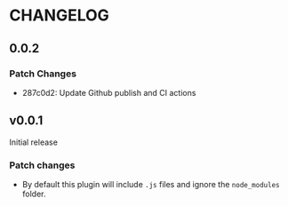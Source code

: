# CHANGELOG

## 0.0.2

### Patch Changes

- 287c0d2: Update Github publish and CI actions

## v0.0.1

Initial release

### Patch changes

- By default this plugin will include `.js` files and ignore the `node_modules` folder.
